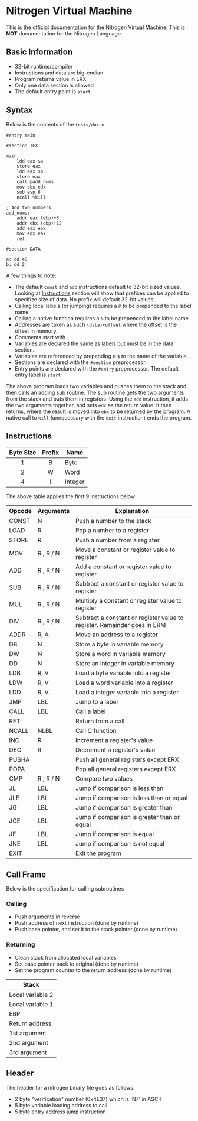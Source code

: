 # Nitrogen Virtual Machine

This is the official documentation for the Nitrogen Virtual Machine.
This is **NOT** documentation for the Nitrogen Language. 

## Basic Information

* 32-bit runtime/compiler
* Instructions and data are big-endian
* Program returns value in ERX
* Only one data section is allowed
* The default entry point is `start`

## Syntax

Below is the contents of the `tests/doc.n`.

```
#entry main

#section TEXT

main:
	ldd eax $a
	store eax
	ldd eax $b
	store eax
	call @add_nums
	mov ebx edx
	sub esp 8
	ncall %kill
	
; Add two numbers
add_nums:
	addr eax (ebp)+8
	addr ebx (ebp)+12
	add eax ebx
	mov edx eax
	ret
	
#section DATA

a: dd 40
b: dd 2
```
A few things to note:
* The default `const` and `add` instructions default to 32-bit sized
values. Looking at [Instructions](#instructions) section will show
that prefixes can be applied to specifize size of data. No prefix will default 32-bit values.
* Calling local labels (or jumping) requires a `@` to be prepended
to the label name.
* Calling a native function requires a `%` to be prepended to the label name.
* Addresses are taken as such `(data)+offset` where the offset is
the offset in memory.
* Comments start with `;`
* Variables are declared the same as labels but must be in the data section.
* Variables are referenced by prepending a `$` to the name of the variable.
* Sections are declared with the `#section` preprocessor.
* Entry points are declared with the `#entry` preprocessor. The default entry label is `start`

The above program loads two variables and pushes them to the stack 
and then calls an adding sub routine. The sub routine gets the two 
arguments from the stack and puts them in registers. Using the `add`
instruction, it adds the two arguments together, and sets `edx` as 
the return value. It then returns, where the result is moved into 
`ebx` to be returned by the program. A native call to `kill` 
(unnecessary with the `exit` instruction) ends the program.


## Instructions

| Byte Size | Prefix | Name |
| :-------: | :----: | ---- |
| 1			| B		 | Byte |
| 2			| W		 | Word |
| 4			| I		 | Integer |

The above table applies the first 9 instructions below

| Opcode 	| Arguments | Explanation |
| --------- | --------- | ----------- |
| CONST 	| N			| Push a number to the stack |
| LOAD		| R			| Pop a number to a register |
| STORE 	| R			| Push a number from a register |
| MOV		| R , R / N	| Move a constant or register value to register |
| ADD		| R , R / N | Add a constant or register value to register |
| SUB		| R , R / N	| Subtract a constant or register value to register |
| MUL		| R , R / N	| Multiply a constant or register value to register |
| DIV		| R , R / N	| Subtract a constant or register value to register. Remainder goes in ERM |
| ADDR		| R, A		| Move an address to a register |
| DB		| N			| Store a byte in variable memory |
| DW		| N			| Store a word in variable memory |
| DD		| N			| Store an integer in variable memory |
| LDB		| R, V		| Load a byte variable into a register |
| LDW		| R, V		| Load a word variable into a register |
| LDD		| R, V		| Load a integer variable into a register |
| JMP		| LBL		| Jump to a label |
| CALL		| LBL		| Call a label |
| RET		|			| Return from a call |
| NCALL		| NLBL		| Call C function |
| INC		| R			| Increment a register's value |
| DEC		| R			| Decrement a register's value |
| PUSHA		|			| Push all general registers except ERX |
| POPA		|			| Pop all general registers except ERX |
| CMP		| R , R / N | Compare two values |
| JL		| LBL		| Jump if comparison is less than |
| JLE		| LBL		| Jump if comparison is less than or equal |
| JG		| LBL		| Jump if comparison is greater than |
| JGE		| LBL		| Jump if comparison is greater than or equal |
| JE		| LBL		| Jump if comparison is equal |
| JNE		| LBL		| Jump if comparison is not equal |
| EXIT		|			| Exit the program |

## Call Frame

Below is the specification for calling subroutines

### Calling

* Push arguments in reverse
* Push address of next instruction (done by runtime)
* Push base pointer, and set it to the stack pointer (done by runtime)

### Returning

* Clean stack from allocated local variables
* Set base pointer back to original (done by runtime)
* Set the program counter to the return address (done by runtime)

| Stack |
| ----- |
| Local variable 2
| Local variable 1 |
| EBP |
| Return address |
| 1st argument |
| 2nd argument |
| 3rd argument |

## Header

The header for a nitrogen binary file goes as follows:

* 2 byte "verification" number (0x4E37) which is 'N7' in ASCII
* 5 byte variable loading address to call
* 5 byte entry address jump instruction